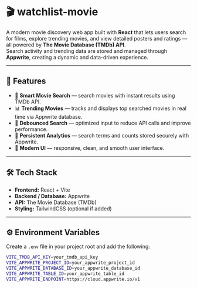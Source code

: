 # 🎬 watchlist-movie

A modern movie discovery web app built with **React** that lets users search for films, explore trending movies, and view detailed posters and ratings — all powered by **The Movie Database (TMDb) API**.  
Search activity and trending data are stored and managed through **Appwrite**, creating a dynamic and data-driven experience.

---

## 🚀 Features

- 🔎 **Smart Movie Search** — search movies with instant results using TMDb API.  
- 📊 **Trending Movies** — tracks and displays top searched movies in real time via Appwrite database.  
- 🧠 **Debounced Search** — optimized input to reduce API calls and improve performance.  
- 💾 **Persistent Analytics** — search terms and counts stored securely with Appwrite.  
- 🎨 **Modern UI** — responsive, clean, and smooth user interface.

---

## 🛠️ Tech Stack

- **Frontend:** React + Vite  
- **Backend / Database:** Appwrite  
- **API:** The Movie Database (TMDb)  
- **Styling:** TailwindCSS (optional if added)  

---

## ⚙️ Environment Variables

Create a `.env` file in your project root and add the following:

```bash
VITE_TMDB_API_KEY=your_tmdb_api_key
VITE_APPWRITE_PROJECT_ID=your_appwrite_project_id
VITE_APPWRITE_DATABASE_ID=your_appwrite_database_id
VITE_APPWRITE_TABLE_ID=your_appwrite_table_id
VITE_APPWRITE_ENDPOINT=https://cloud.appwrite.io/v1
